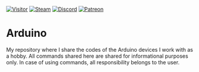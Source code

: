 [![Visitor](https://visitor-badge.laobi.icu/badge?page_id=EnesKeremAYDIN.arduino)](#)
[![Steam](https://img.shields.io/badge/donate-steam-blue?logo=Steam&style=flat-square)](https://steamcommunity.com/tradeoffer/new/?partner=434566573&token=g789u6Uv)
[![Discord](https://discord.com/api/guilds/718831818589339701/widget.png)](https://discord.gg/wUP74GZ)
[![Patreon](https://img.shields.io/badge/Donate-Patreon-red.svg)](https://discord.gg/wUP74GZ)
# Arduino
My repository where I share the codes of the Arduino devices I work with as a hobby.
All commands shared here are shared for informational purposes only. In case of using commands, all responsibility belongs to the user.

